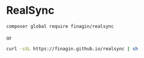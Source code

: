 # RealSync

```bash
composer global require finagin/realsync
```

or

```bash
curl -sSL https://finagin.github.io/realsync | sh
```

